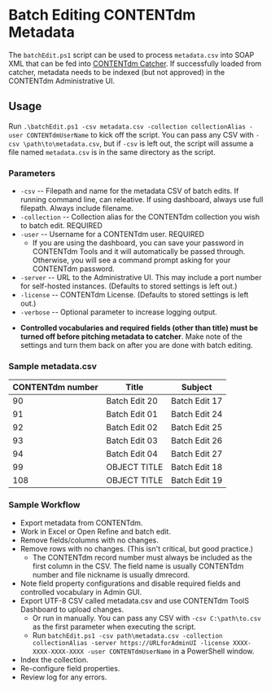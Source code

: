 # Batch Editing CONTENTdm Metadata
The `batchEdit.ps1` script can be used to process `metadata.csv` into SOAP XML that can be fed into [CONTENTdm Catcher](https://www.oclc.org/support/services/contentdm/help/add-ons-help/contentdm-catcher.en.html). If successfully loaded from catcher, metadata needs to be indexed (but not approved) in the CONTENTdm Administrative UI.

## Usage
Run `.\batchEdit.ps1 -csv metadata.csv -collection collectionAlias -user CONTENTdmUserName` to kick off the script. You can pass any CSV with `-csv \path\to\metadata.csv`, but if `-csv` is left out, the script will assume a file named `metadata.csv` is in the same directory as the script.

### Parameters
  - `-csv` -- Filepath and name for the metadata CSV of batch edits. If running command line, can releative. If using dashboard, always use full filepath. Always include filename.
  - `-collection` -- Collection alias for the CONTENTdm collection you wish to batch edit. REQUIRED
  - `-user` -- Username for a CONTENTdm user. REQUIRED
    - If you are using the dashboard, you can save your password in CONTENTdm Tools and it will automatically be passed through. Otherwise, you will see a command prompt asking for your CONTENTdm password.
  - `-server` -- URL to the Administrative UI. This may include a port number for self-hosted instances. (Defaults to stored settings is left out.)
  - `-license` -- CONTENTdm License. (Defaults to stored settings is left out.)
  - `-verbose` -- Optional parameter to increase logging output.

  * **Controlled vocabularies and required fields (other than title) must be turned off before pitching metadata to catcher**. Make note of the settings and turn them back on after you are done with batch editing.

### Sample metadata.csv
| CONTENTdm number | Title         | Subject       |
| ---------------- | ------------- | ------------- |
| 90               | Batch Edit 20 | Batch Edit 17 |
| 91               | Batch Edit 01 | Batch Edit 24 |
| 92               | Batch Edit 02 | Batch Edit 25 |
| 93               | Batch Edit 03 | Batch Edit 26 |
| 94               | Batch Edit 04 | Batch Edit 27 |
| 99               | OBJECT TITLE  | Batch Edit 18 |
| 108              | OBJECT TITLE  | Batch Edit 19 |

### Sample Workflow
- Export metadata from CONTENTdm.
- Work in Excel or Open Refine and batch edit.
- Remove fields/columns with no changes.
- Remove rows with no changes. (This isn't critical, but good practice.)
  - The CONTENTdm record number must always be included as the first column in the CSV. The field name is usually CONTENTdm number and file nickname is usually dmrecord.
- Note field property configurations and disable required fields and controlled vocabulary in Admin GUI.
- Export UTF-8 CSV called metadata.csv and use CONTENTdm ToolS Dashboard to upload changes.
  - Or run in manually. You can pass any CSV with `-csv C:\path\to.csv` as the first parameter when executing the script.
  - Run `batchEdit.ps1 -csv path\metadata.csv -collection collectionAlias -server https://URLforAdminUI -license XXXX-XXXX-XXXX-XXXX -user CONTENTdmUserName` in a PowerShell window.
- Index the collection.
- Re-configure field properties.
- Review log for any errors.